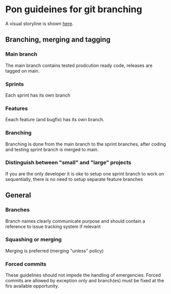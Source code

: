 # Pon guideines for git branching

A visual storyline is shown [here](https://guidelines-git-branching.pages.dev/).

## Branching, merging and tagging

### Main branch

The main branch contains tested prodcution ready code, releases are tagged on main.

### Sprints

Each sprint has its own branch

### Features

Eeach feature (and bugfix) has its own branch.

### Branching

Branching is done from the main branch to the sprint branches, after coding and testing sprint branch
is merged to main.

### Distinguish between "small" and "large" projects

If you are the only developer it is oke to setup one sprint branch to work on sequentially, there is no need to
setup separate feature branches

## General

### Branches

Branch names clearly communicate purpose and should contain a reference to issue tracking system if relevant

### Squashing or merging

Merging is preferred (merging "unless" policy)

### Forced commits

These guidelines should not impede the handling of emergencies. Forced commits are allowed by exception only
and branch(es) must be fixed at the firs available opportunity.

